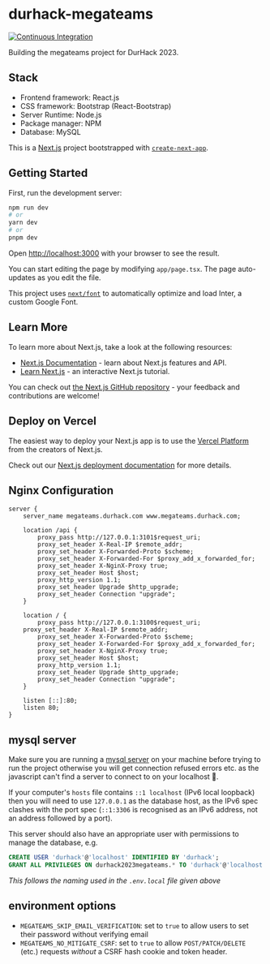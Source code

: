 # durhack-megateams

[![Continuous Integration](https://github.com/ducompsoc/durhack-megateams/actions/workflows/ci.yml/badge.svg)](https://github.com/ducompsoc/durhack-megateams/actions/workflows/ci.yml)

Building the megateams project for DurHack 2023.

## Stack
- Frontend framework: React.js
- CSS framework: Bootstrap (React-Bootstrap)
- Server Runtime: Node.js
- Package manager: NPM
- Database: MySQL


This is a [Next.js](https://nextjs.org/) project bootstrapped with [`create-next-app`](https://github.com/vercel/next.js/tree/canary/packages/create-next-app).

## Getting Started

First, run the development server:

```bash
npm run dev
# or
yarn dev
# or
pnpm dev
```

Open [http://localhost:3000](http://localhost:3000) with your browser to see the result.

You can start editing the page by modifying `app/page.tsx`. The page auto-updates as you edit the file.

This project uses [`next/font`](https://nextjs.org/docs/basic-features/font-optimization) to automatically optimize and load Inter, a custom Google Font.

## Learn More

To learn more about Next.js, take a look at the following resources:

- [Next.js Documentation](https://nextjs.org/docs) - learn about Next.js features and API.
- [Learn Next.js](https://nextjs.org/learn) - an interactive Next.js tutorial.

You can check out [the Next.js GitHub repository](https://github.com/vercel/next.js/) - your feedback and contributions are welcome!

## Deploy on Vercel

The easiest way to deploy your Next.js app is to use the [Vercel Platform](https://vercel.com/new?utm_medium=default-template&filter=next.js&utm_source=create-next-app&utm_campaign=create-next-app-readme) from the creators of Next.js.

Check out our [Next.js deployment documentation](https://nextjs.org/docs/deployment) for more details.

## Nginx Configuration
```
server {
    server_name megateams.durhack.com www.megateams.durhack.com;
    
    location /api {
        proxy_pass http://127.0.0.1:3101$request_uri;
        proxy_set_header X-Real-IP $remote_addr;
        proxy_set_header X-Forwarded-Proto $scheme; 
        proxy_set_header X-Forwarded-For $proxy_add_x_forwarded_for;
        proxy_set_header X-NginX-Proxy true;
        proxy_set_header Host $host;
        proxy_http_version 1.1;
        proxy_set_header Upgrade $http_upgrade;
        proxy_set_header Connection "upgrade";
    }

    location / {
        proxy_pass http://127.0.0.1:3100$request_uri;
	proxy_set_header X-Real-IP $remote_addr;
        proxy_set_header X-Forwarded-Proto $scheme; 
        proxy_set_header X-Forwarded-For $proxy_add_x_forwarded_for;
        proxy_set_header X-NginX-Proxy true;
        proxy_set_header Host $host;
        proxy_http_version 1.1;
        proxy_set_header Upgrade $http_upgrade;
        proxy_set_header Connection "upgrade";
    }

    listen [::]:80;
    listen 80;
}
```

## mysql server

Make sure you are running a [mysql server](https://dev.mysql.com/doc/refman/8.1/en/installing.html) 
on your machine before trying to run the project otherwise you will get connection refused errors etc.
as the javascript can't find a server to connect to on your localhost 🥲.

If your computer's `hosts` file contains `::1 localhost` (IPv6 local loopback) then you will need to use 
`127.0.0.1` as the database host, as the IPv6 spec clashes with the port spec (`::1:3306` is recognised as an IPv6 address,
not an address followed by a port).

This server should also have an appropriate user with permissions to manage the database, e.g.
```sql
CREATE USER 'durhack'@'localhost' IDENTIFIED BY 'durhack';
GRANT ALL PRIVILEGES ON durhack2023megateams.* TO 'durhack'@'localhost'
```
_This follows the naming used in the `.env.local` file given above_


## environment options
- `MEGATEAMS_SKIP_EMAIL_VERIFICATION`: set to `true` to allow users to set their password without verifying email
- `MEGATEAMS_NO_MITIGATE_CSRF`: set to `true` to allow `POST/PATCH/DELETE` (etc.) requests 
_without_ a CSRF hash cookie and token header.
